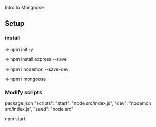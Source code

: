 Intro to Mongoose

## Setup

### install 

=> npm init -y

=> npm install express --save

=> npm i nodemon --save-dev

=> npm i mongoose

### Modify scripts

package.json
"scripts":
    "start": "node src/index.js",
    "dev": "nodemon src/index.js",
    "seed": "node src"


npm start